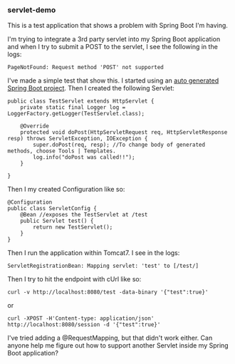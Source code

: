 ### servlet-demo
This is a test application that shows a problem with Spring Boot I'm having.  


I'm trying to integrate a 3rd party servlet into my Spring Boot application and when I try to submit a POST to the servlet, I see the following in the logs: 

    PageNotFound: Request method 'POST' not supported

I've made a simple test that show this. I started using an [auto generated Spring Boot project][1]. Then I created the following Servlet:

    public class TestServlet extends HttpServlet {
        private static final Logger log = LoggerFactory.getLogger(TestServlet.class);
        
        @Override
        protected void doPost(HttpServletRequest req, HttpServletResponse resp) throws ServletException, IOException {
            super.doPost(req, resp); //To change body of generated methods, choose Tools | Templates.
            log.info("doPost was called!!");
        }
        
    }

Then I my created Configuration like so:

    @Configuration
    public class ServletConfig {
        @Bean //exposes the TestServlet at /test
        public Servlet test() {
            return new TestServlet();
        }        
    }

Then I run the application within Tomcat7.  I see in the logs:

    ServletRegistrationBean: Mapping servlet: 'test' to [/test/]

Then I try to hit the endpoint with cUrl like so:

    curl -v http://localhost:8080/test -data-binary '{"test":true}'
or

    curl -XPOST -H'Content-type: application/json' http://localhost:8080/session -d '{"test":true}'

I've tried adding a @RequestMapping, but that didn't work either. Can anyone help me figure out how to support another Servlet inside my Spring Boot application?

  [1]: http://start.spring.io/